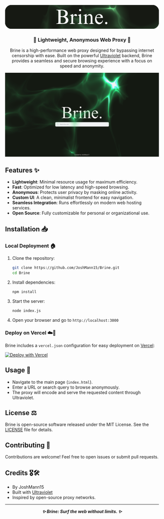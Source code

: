 <div align=center>
   <img src="public/assets/BrineBanner.png">
   <h3>🚀 Lightweight, Anonymous Web Proxy 🚀</h3>
   <p>Brine is a high-performance web proxy designed for bypassing internet censorship with ease. Built on the powerful <a href="https://github.com/titaniumnetwork-dev/Ultraviolet">Ultraviolet</a> backend, Brine provides a seamless and secure browsing experience with a focus on speed and anonymity.</p>
</div>

![brinepreview](public/assets/BrineScreenshot.png)

## Features ✨

- **Lightweight**: Minimal resource usage for maximum efficiency.
- **Fast**: Optimized for low latency and high-speed browsing.
- **Anonymous**: Protects user privacy by masking online activity.
- **Custom UI**: A clean, minimalist frontend for easy navigation.
- **Seamless Integration**: Runs effortlessly on modern web hosting services.
- **Open Source**: Fully customizable for personal or organizational use.

## Installation 📥

### Local Deployment 🏠
1. Clone the repository:
   ```sh
   git clone https://github.com/JoshMann15/Brine.git
   cd Brine
   ```
2. Install dependencies:
   ```sh
   npm install
   ```
3. Start the server:
   ```sh
   node index.js
   ```
4. Open your browser and go to `http://localhost:3000`

### Deploy on Vercel ☁️🚀
Brine includes a `vercel.json` configuration for easy deployment on [Vercel](https://vercel.com/):  
  
[![Deploy with Vercel](https://vercel.com/button)](https://vercel.com/new/clone?https://github.com/JoshMann15/Brine.git)

## Usage 👀

- Navigate to the main page (`index.html`).
- Enter a URL or search query to browse anonymously.
- The proxy will encode and serve the requested content through Ultraviolet.

## License ⚖️

Brine is open-source software released under the MIT License. See the [LICENSE](LICENSE) file for details.

## Contributing 🤝

Contributions are welcome! Feel free to open issues or submit pull requests.

## Credits 🎖🛠️

- By JoshMann15
- Built with [Ultraviolet](https://github.com/titaniumnetwork-dev/Ultraviolet)
- Inspired by open-source proxy networks.

---
<p align=center><b><i>✨ Brine: Surf the web without limits. ✨</i></b></p>

